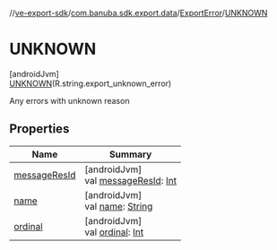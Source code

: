 //[ve-export-sdk](../../../../index.md)/[com.banuba.sdk.export.data](../../index.md)/[ExportError](../index.md)/[UNKNOWN](index.md)

# UNKNOWN

[androidJvm]\
[UNKNOWN](index.md)(R.string.export_unknown_error)

Any errors with unknown reason

## Properties

| Name | Summary |
|---|---|
| [messageResId](../message-res-id.md) | [androidJvm]<br>val [messageResId](../message-res-id.md): [Int](https://kotlinlang.org/api/latest/jvm/stdlib/kotlin/-int/index.html) |
| [name](../-p-r-e-v-i-e-w_-e-r-r-o-r/index.md#-372974862%2FProperties%2F545878494) | [androidJvm]<br>val [name](../-p-r-e-v-i-e-w_-e-r-r-o-r/index.md#-372974862%2FProperties%2F545878494): [String](https://kotlinlang.org/api/latest/jvm/stdlib/kotlin/-string/index.html) |
| [ordinal](../-p-r-e-v-i-e-w_-e-r-r-o-r/index.md#-739389684%2FProperties%2F545878494) | [androidJvm]<br>val [ordinal](../-p-r-e-v-i-e-w_-e-r-r-o-r/index.md#-739389684%2FProperties%2F545878494): [Int](https://kotlinlang.org/api/latest/jvm/stdlib/kotlin/-int/index.html) |

